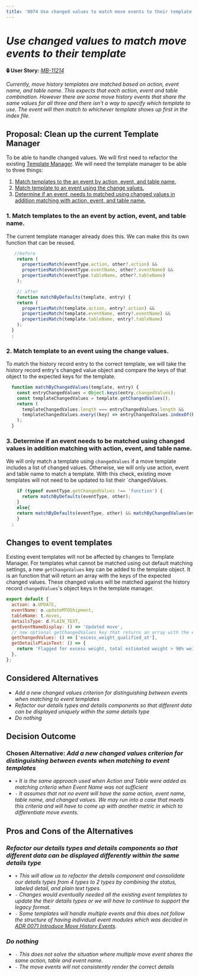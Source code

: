 ```yaml
---
title: '0074 Use changed values to match move events to their template'
---
```


# *Use changed values to match move events to their template*

**🔒 User Story:** *[MB-11214](https://dp3.atlassian.net/browse/MB-12606)*

*Currently, move history templates are matched based on action, event name, and table name. This expects that each action, event and table combination. However there are some move history events that share the same values for all three and there isn't a way to specify which template to use. The event will then match to whichever template shows up first in the index file.*

## Proposal: Clean up the current Template Manager

To be able to handle changed values. We will first need to refactor the existing [Template Manager](https://github.com/transcom/mymove/blob/master/src/constants/MoveHistory/TemplateManager.js). We will need the template manager to be able to three things:

1. [Match templates to the an event by action, event,  and table name.](#1-match-templates-to-the-an-event-by-action-event-and-table-name)
2. [Match template to an event using the change values.](#2-match-template-to-an-event-using-the-change-values)
3. [Determine if an event, needs to matched using changed values in addition matching with action, event, and table name.](#3-determine-if-an-event-needs-to-matched-using-changed-values-in-addition-matching-with-action-event-and-table-name)


### 1. Match templates to the an event by action, event, and table name.
The current template manager already does this. We can make this its own function that can be reused.
```js
   //before
    return (
      propertiesMatch(eventType.action, other?.action) &&
      propertiesMatch(eventType.eventName, other?.eventName) &&
      propertiesMatch(eventType.tableName, other?.tableName)
    );

    // after
    function matchByDefaults(template, entry) {
    return (
      propertiesMatch(template.action, entry?.action) &&
      propertiesMatch(template.eventName, entry?.eventName) &&
      propertiesMatch(template.tableName, entry?.tableName)
    );
  }
  ;

```

### 2. Match template to an event using the change values.
To match the history record entry to the correct template, we will take the history record entry's changed value object and compare the keys of that object to the expected keys for the template.
```js
  function matchByChangedValues(template, entry) {
    const entryChangedValues = Object.keys(entry.changedValues);
    const templateChangedValues = template.getChangedValues();
    return (
      templateChangedValues.length === entryChangedValues.length &&
      templateChangedValues.every((key) => entryChangedValues.indexOf(key))
    );
  }
```
### 3. Determine if an event needs to be matched using changed values in addition matching with action, event, and table name.

We will only match a template using `changedValues` if a move template includes a list of changed values. Otherwise, we will only use action, event and table name to match a template. With this check, existing move templates will not need to be updated to list their `changedValues.

```js
    if (typeof eventType.getChangedValues !== 'function') {
      return matchByDefaults(eventType, other);
    }
    else{
    return matchByDefaults(eventType, other) && matchByChangedValues(eventType, other);
    }
  ;
```

## Changes to event templates

Existing event templates will not be affected by changes to Template Manager. For templates what cannot be matched using out default matching settings, a new `getChangeValues` key can be added to the template object. It is an function that will return an array with the keys of the expected changed values. These changed values will be matched against the history record `changedValues`'s object keys in the template manager.

```js
export default {
  action: a.UPDATE,
  eventName: o.updateMTOShipment,
  tableName: t.moves,
  detailsType: d.PLAIN_TEXT,
  getEventNameDisplay: () => 'Updated move',
  // new optional getChangedValues key that returns an array with the expected change values keys
  getChangedValues: () => ['excess_weight_qualified_at'],
  getDetailsPlainText: () => {
    return 'Flagged for excess weight, total estimated weight > 90% weight allowance';
  },
};
```

## Considered Alternatives

* *Add a new changed values criterion for distinguishing between events when matching to event templates*
* *Refactor our details types and details components so that different data can be displayed uniquely within the same details type*
* *Do nothing*

## Decision Outcome

### Chosen Alternative: _Add a new changed values criterion for distinguishing between events when matching to event templates_


* `+` *It is the same approach used when Action and Table were added as matching criteria when Event Name was not sufficient*
* `-` *It assumes that not no event will have the same action, event name, table name, and changed values. We may run into a case that meets this criteria and will have to come up with another metric in which to differentiate move events.*

## Pros and Cons of the Alternatives


### *Refactor our details types and details components so that different data can be displayed differently within the same details type*

* `+` *This will allow us to refactor the details component and consolidate our details types from 4 types to 2 types by combining the status, labeled detail, and plain text types.*
* `-` *Changes would eventually needed all the existing event templates to update the their details types or we will have to continue to support the legacy format.*
* `-` *Some templates will handle multiple events and this does not follow the structure of having individual event modules which was decided in [ADR 0071 Introduce Move History Events](./0071-move-history-events.md).*
### *Do nothing*

* `-` *This does not solve the situation where multiple move event shares the same action, table and event name.*
* `-` *The move events will not consistently render the correct details*
